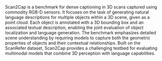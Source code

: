 Scan2Cap is a benchmark for dense captioning in 3D scans captured
using commodity RGB-D sensors. It focuses on the task of generating natural
language descriptions for multiple objects within a 3D scene, given as a
point cloud. Each object is annotated with a 3D bounding box and an
associated textual description, enabling the joint evaluation of object
localization and language generation. The benchmark emphasizes detailed scene
understanding by requiring models to capture both the geometric properties of
objects and their contextual relationships. Built on the ScanRefer dataset,
Scan2Cap provides a challenging testbed for evaluating multimodal models that
combine 3D perception with language capabilities.
